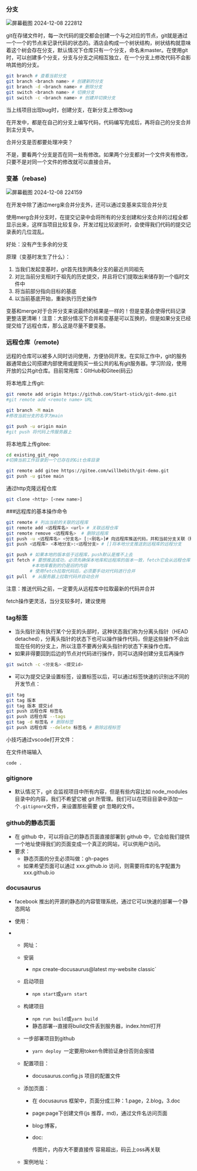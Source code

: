 ### 分支

<img src="https://docusaurus-oss.oss-cn-beijing.aliyuncs.com/屏幕截图 2024-12-08 222812.png" alt="屏幕截图 2024-12-08 222812"/>

git在存储文件时，每一次代码的提交都会创建一个与之对应的节点，git就是通过一个一个的节点来记录代码的状态的。酒店会构成一个树状结构，树状结构就意味着这个树会存在分支，默认情况下仓库只有一个分支，命名未master。在使用git时，可以创建多个分支，分支与分支之间相互独立，在一个分支上修改代码不会影响其他的分支。

```bash
git branch # 查看当前分支
git branch <branch name> # 创建新的分支
git branch -d <branch name> # 删除分支
git switch <branch name> # 切换分支
git switch -c <branch name> # 创建并切换分支
```

当上线项目出现bug时，创建分支，在新分支上修改bug

在开发中，都是在自己的分支上编写代码，代码编写完成后，再将自己的分支合并到主分支中。

合并分支是否都要处理冲突？

不是，要看两个分支是否在同一处有修改。如果两个分支都对一个文件夹有修改，只要不是对同一个文件的修改就可以直接合并。

### 变基（rebase)

<img src="https://docusaurus-oss.oss-cn-beijing.aliyuncs.com/屏幕截图 2024-12-08 224159.png" alt="屏幕截图 2024-12-08 224159" />

在开发中除了通过merg来合并分支外，还可以通过变基来实现合并分支

使用merg合并分支时，在提交记录中会将所有的分支创建和分支合并的过程全都显示出来，这样当项目比较复杂，开发过程比较波折时，会使得我们代码的提交记录表的几位混乱。

好处：没有产生多余的分支


 

原理（变基时发生了什么）：

1. 当我们发起变基时，git首先找到两条分支的最近共同祖先
2. 对比当前分支相对于祖先的历史提交，并且将它们提取出来储存到一个临时文件中
3. 将当前部分指向目标的基底
4. 以当前基底开始，重新执行历史操作

变基和merge对于合并分支来说最终的结果是一样的！但是变基会使得代码记录更整洁更清晰！注意：大部分情况下合并和变基是可以互换的，但是如果分支已经提交给了远程仓库，那么这是尽量不要变基。

### 远程仓库（remote)

远程的仓库可以被多人同时访问使用，方便协同开发。在实际工作中，git的服务器通常由公司搭建内部使用或是购买一些公共的私有git服务器。学习阶段，使用开放的公共git仓库。目前常用库：GItHub和Gitee(码云)

将本地库上传git:

```bash
git remote add origin https://github.com/Start-stick/git-demo.git
#git remote add <remote name> URL

git branch -M main
#修改当前分支的名字为main

git push -u origin main
#git push 将代码上传服务器上
```

将本地库上传gitee:

```bash
cd existing_git_repo
#切换当前工作目录到一个已存在的Git仓库目录

git remote add gitee https://gitee.com/willbebith/git-demo.git
git push -u gitee main
```

通过http克隆远程仓库

```bash
git clone <http> [<new name>]
```

###远程库的基本操作命令

```bash
git remote # 列出当前的关联的远程库
git remote add <远程库名> <url> # 关联远程仓库
git remote remove <远程库名>  # 删除远程库
git push -u <远程库名> <分支名> [:<别名>]# 向远程库推送代码，并和当前分支关联（默认往该远程库推送） 
git push <远程库> <本地分支>:<远程分支> # []将本地分支推送到远程库的远程分支

git push # 如果本地的版本低于远程库，push默认是推不上去
git fetch # 要想推送成功，必须先确保本地库和远程库的版本一致，fetch它会从远程仓库下载所有代码，但是它不会将代码和当前分支自动合并 
          #本地库看到的仍是旧的内容
		 # 使用fetch拉取代码后，必须要手动对代码进行合并
git pull  # 从服务器上拉取代码并自动合并
```

注意：推送代码之前，一定要先从远程库中拉取最新的代码并合并

fetch操作更灵活，当分支较多时，建议使用

### tag标签

- 当头指针没有执行某个分支的头部时，这种状态我们称为分离头指针（HEAD detached），分离头指针的状态下也可以操作操作代码，但是这些操作不会出现在任何的分支上，所以注意不要再分离头指针的状态下来操作仓库。
- 如果非得要回到后边的节点对代码进行操作，则可以选择创建分支后再操作

```bash
git switch -c <分支名> <提交id>
```

- 可以为提交记录设置标签，设置标签以后，可以通过标签快速的识别出不同的开发节点：

```bash
git tag
git tag 版本
git tag 版本 提交id
git push 远程仓库 标签名
git push 远程仓库 --tags
git tag -d 标签名 # 删除标签
git push 远程仓库 --delete 标签名 # 删除远程标签
```

小技巧通过vscode打开文件：

在文件终端输入

```bash
code .
```

### gitignore

- 默认情况下，git 会监视项目中所有内容，但是有些内容比如 node_modules 目录中的内容，我们不希望它被 git 所管理。我们可以在项目目录中添加一个`.gitignore`文件，来设置那些需要 git 忽略的文件。

### github的静态页面

- 在 github 中，可以将自己的静态页面直接部署到 github 中，它会给我们提供一个地址使得我们的页面变成一个真正的网站，可以供用户访问。
- 要求：
  - 静态页面的分支必须叫做：gh-pages
  - 如果希望页面可以通过 xxx.github.io 访问，则需要将库的名字配置为 xxx.github.io


### docusaurus

- facebook 推出的开源的静态的内容管理系统，通过它可以快速的部署一个静态网站


- 使用：


- - 网址：



  - 安装
    - npx create-docusaurus@latest my-website classic`

  - 启动项目
    - `npm start`或`yarn start`

  - 构建项目

    - `npm run build`或`yarn build`
    - 静态部署--直接将build文件丢到服务器，index.html打开

  - 一步部署项目到github

    - `yarn deploy `一定要用token令牌验证身份否则会报错

  - 配置项目：

    - docusaurus.config.js 项目的配置文件

  - 添加页面：
    - 在 docusaurus 框架中，页面分成三种：1.page，2.blog，3.doc

    - page:page下创建文件(js 推荐，md)，通过文件名访问页面

    - blog:博客，

    - doc:

      传图片，内存大不要直接传 容易超出，码云上oss再关联

  - 案例地址：

      ​











